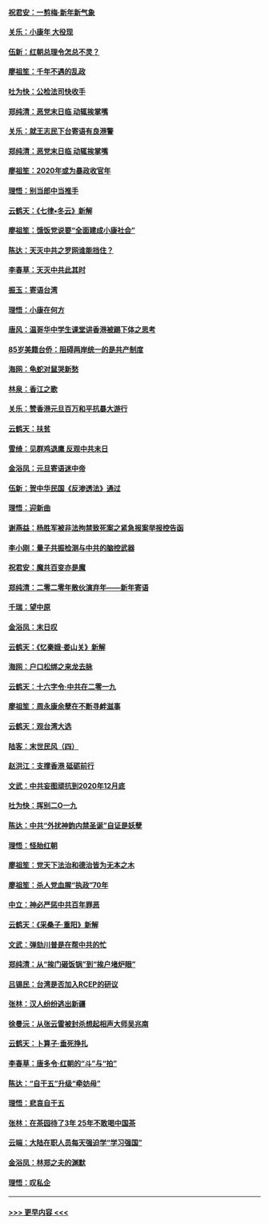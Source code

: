 #### [祝君安：一剪梅‧新年新气象](../pages/nsc993/n11776340.md?t=01090311) 
#### [关乐：小康年 大役现](../pages/nsc993/n11774213.md?t=01090311) 
#### [伍新：红朝总理令怎总不灵？](../pages/nsc993/n11770813.md?t=01090311) 
#### [廖祖笙：千年不遇的乱政](../pages/nsc993/n11770373.md?t=01090311) 
#### [吐为快：公检法司快收手](../pages/nsc993/n11770359.md?t=01090311) 
#### [郑纯清：恶党末日临 动辄挨掌嘴](../pages/nsc993/n11769912.md?t=01090311) 
#### [关乐：就王志民下台寄语有良港警](../pages/nsc993/n11769903.md?t=01090311) 
#### [郑纯清：恶党末日临 动辄挨掌嘴](../pages/nsc993/n11769356.md?t=01090311) 
#### [廖祖笙：2020年或为暴政收官年](../pages/nsc993/n11768216.md?t=01090311) 
#### [理悟：别当郎中当推手](../pages/nsc993/n11768243.md?t=01090311) 
#### [云鹤天：《七律▪冬云》新解](../pages/nsc993/n11768204.md?t=01090311) 
#### [廖祖笙：饿饭党说要“全面建成小康社会”](../pages/nsc993/n11767482.md?t=01090311) 
#### [陈达：天灭中共之罗网谁能挡住？](../pages/nsc993/n11767465.md?t=01090311) 
#### [李春草：天灭中共此其时](../pages/nsc993/n11767452.md?t=01090311) 
#### [振玉：寄语台湾](../pages/nsc993/n11767432.md?t=01090311) 
#### [理悟：小康在何方](../pages/nsc993/n11767394.md?t=01090311) 
#### [唐风：温哥华中学生课堂讲香港被踢下体之思考](../pages/nsc993/n11766848.md?t=01090311) 
#### [85岁美籍台侨：阻碍两岸统一的是共产制度](../pages/nsc993/n11765043.md?t=01090311) 
#### [海网：龟蛇对鼠哭新愁](../pages/nsc993/n11764895.md?t=01090311) 
#### [林泉：香江之歌](../pages/nsc993/n11764415.md?t=01090311) 
#### [关乐：赞香港元旦百万和平抗暴大游行](../pages/nsc993/n11764382.md?t=01090311) 
#### [云鹤天：扶贫](../pages/nsc993/n11764245.md?t=01090311) 
#### [雪绮：见群鸡退鹰  反观中共末日](../pages/nsc993/n11762112.md?t=01090311) 
#### [金浴凤：元旦寄语迷中帝](../pages/nsc993/n11761788.md?t=01090311) 
#### [伍新：贺中华民国《反渗透法》通过](../pages/nsc993/n11761994.md?t=01090311) 
#### [理悟：迎新曲](../pages/nsc993/n11761152.md?t=01090311) 
#### [谢燕益：杨胜军被非法拘禁致死案之紧急报案举报控告函](../pages/nsc993/n11756134.md?t=01090311) 
#### [李小刚：量子共振检测与中共的脑控武器](../pages/nsc993/n11754518.md?t=01090311) 
#### [祝君安：魔共百变亦是魔](../pages/nsc993/n11754469.md?t=01090311) 
#### [郑纯清：二零二零年散伙演弃年——新年寄语](../pages/nsc993/n11754195.md?t=01090311) 
#### [千瑞：望中原](../pages/nsc993/n11754159.md?t=01090311) 
#### [金浴凤：末日叹](../pages/nsc993/n11752359.md?t=01090311) 
#### [云鹤天：《忆秦娥‧娄山关》新解](../pages/nsc993/n11752348.md?t=01090311) 
#### [海网：户口松绑之来龙去脉](../pages/nsc993/n11752328.md?t=01090311) 
#### [云鹤天：十六字令‧中共在二零一九](../pages/nsc993/n11752305.md?t=01090311) 
#### [廖祖笙：周永康余孽在不断寻衅滋事](../pages/nsc993/n11751013.md?t=01090311) 
#### [云鹤天：观台湾大选](../pages/nsc993/n11751007.md?t=01090311) 
#### [陆客：末世民风（四）](../pages/nsc993/n11749203.md?t=01090311) 
#### [赵洪江：支撑香港 砥砺前行](../pages/nsc993/n11748482.md?t=01090311) 
#### [文武：中共妄图顽抗到2020年12月底](../pages/nsc993/n11748446.md?t=01090311) 
#### [吐为快：挥别二O一九](../pages/nsc993/n11748411.md?t=01090311) 
#### [陈达：中共“外扰神韵内禁圣诞”自证是妖孽](../pages/nsc993/n11748226.md?t=01090311) 
#### [理悟：怪胎红朝](../pages/nsc993/n11748206.md?t=01090311) 
#### [廖祖笙：党天下法治和德治皆为无本之木](../pages/nsc993/n11748135.md?t=01090311) 
#### [廖祖笙：杀人党血腥“执政”70年](../pages/nsc993/n11745144.md?t=01090311) 
#### [中立：神必严惩中共百年罪恶](../pages/nsc993/n11744970.md?t=01090311) 
#### [云鹤天：《采桑子‧重阳》新解](../pages/nsc993/n11744948.md?t=01090311) 
#### [文武：弹劾川普是在帮中共的忙](../pages/nsc993/n11744758.md?t=01090311) 
#### [郑纯清：从“挨门砸饭锅”到“挨户堵炉眼”](../pages/nsc993/n11744745.md?t=01090311) 
#### [吕锡民：台湾是否加入RCEP的研议](../pages/nsc993/n11744701.md?t=01090311) 
#### [张林：汉人纷纷逃出新疆](../pages/nsc993/n11743530.md?t=01090311) 
#### [徐曼沅：从张云雷被封杀想起相声大师吴兆南](../pages/nsc993/n11741816.md?t=01090311) 
#### [云鹤天：卜算子‧垂死挣扎](../pages/nsc993/n11739956.md?t=01090311) 
#### [李春草：唐多令‧红朝的“斗”与“拍”](../pages/nsc993/n11739830.md?t=01090311) 
#### [陈达：“自干五”升级“牵妨母”](../pages/nsc993/n11739724.md?t=01090311) 
#### [理悟：悲哀自干五](../pages/nsc993/n11739547.md?t=01090311) 
#### [张林：在茶园待了3年 25年不敢喝中国茶](../pages/nsc993/n11739240.md?t=01090311) 
#### [云端：大陆在职人员每天强迫学“学习强国”](../pages/nsc993/n11738735.md?t=01090311) 
#### [金浴凤：林郑之夫的渊默](../pages/nsc993/n11737735.md?t=01090311) 
#### [理悟：叹私企](../pages/nsc993/n11737715.md?t=01090311) 

----
#### [ >>> 更早内容 <<< ](../indexes/nsc993-earlier.md)
